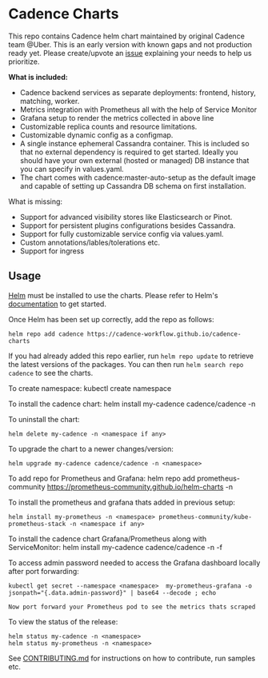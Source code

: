 # Cadence Charts

This repo contains Cadence helm chart maintained by original Cadence team @Uber.
This is an early version with known gaps and not production ready yet. 
Please create/upvote an [issue]([url](https://github.com/uber/cadence-charts/issues)) explaining your needs to help us prioritize.

**What is included:**
- Cadence backend services as separate deployments: frontend, history, matching, worker.
- Metrics integration with Prometheus all with the help of Service Monitor
- Grafana setup to render the metrics collected in above line
- Customizable replica counts and resource limitations.
- Customizable dynamic config as a configmap.
- A single instance ephemeral Cassandra container. This is included so that no external dependency is required to get started. Ideally you should have your own external (hosted or managed) DB instance that you can specify in values.yaml.
- The chart comes with cadence:master-auto-setup as the default image and capable of setting up Cassandra DB schema on first installation.


What is missing:
- Support for advanced visibility stores like Elasticsearch or Pinot.
- Support for persistent plugins configurations besides Cassandra.
- Support for fully customizable service config via values.yaml.
- Custom annotations/lables/tolerations etc.
- Support for ingress

## Usage

[Helm](https://helm.sh) must be installed to use the charts.  Please refer to
Helm's [documentation](https://helm.sh/docs) to get started.

Once Helm has been set up correctly, add the repo as follows:

```
helm repo add cadence https://cadence-workflow.github.io/cadence-charts
```

If you had already added this repo earlier, run `helm repo update` to retrieve
the latest versions of the packages.  You can then run `helm search repo
cadence` to see the charts.

To create namespace:
    kubectl create namespace <namepspace>

To install the cadence chart:
    helm install my-cadence cadence/cadence -n <namepspace> 

To uninstall the chart:

    helm delete my-cadence -n <namespace if any>

To upgrade the chart to a newer changes/version:

    helm upgrade my-cadence cadence/cadence -n <namespace>

To add repo for Prometheus and Grafana:
    helm repo add prometheus-community https://prometheus-community.github.io/helm-charts -n <namespace>

To install the prometheus and grafana thats added in previous setup:

    helm install my-prometheus -n <namespace> prometheus-community/kube-prometheus-stack -n <namespace if any>        

To install the cadence chart Grafana/Prometheus along with ServiceMonitor:
    helm install my-cadence cadence/cadence -n <namepspace>  -f <path to custom_values.yaml>

To access admin password needed to access the Grafana dashboard locally after port forwarding:

    kubectl get secret --namespace <namespace>  my-prometheus-grafana -o jsonpath="{.data.admin-password}" | base64 --decode ; echo

    Now port forward your Prometheus pod to see the metrics thats scraped

To view the status of the release:

    helm status my-cadence -n <namespace>
    helm status my-prometheus -n <namespace>


See [CONTRIBUTING.md](CONTRIBUTING.md) for instructions on how to contribute, run samples etc.
